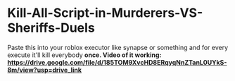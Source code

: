 # Kill-All-Script-in-Murderers-VS-Sheriffs-Duels
Paste this into your roblox executor like synapse or something and for every execute it'll kill everybody <b>once<b>. 
Video of it working:
https://drive.google.com/file/d/185TOM9XvcHD8ERqyqNnZTanL0UYkS-8m/view?usp=drive_link
